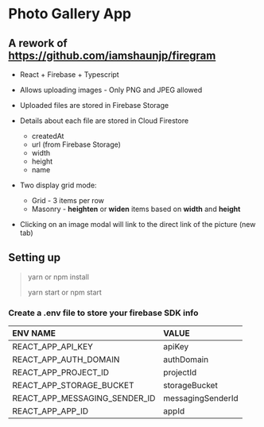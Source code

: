 # Photo Gallery App

## A rework of https://github.com/iamshaunjp/firegram

* React + Firebase + Typescript

* Allows uploading images - Only PNG and JPEG allowed

* Uploaded files are stored in Firebase Storage
  
* Details about each file are stored in Cloud Firestore
  * createdAt
  * url (from Firebase Storage)
  * width
  * height
  * name

* Two display grid mode:
  * Grid - 3 items per row
  * Masonry - **heighten** or **widen** items based on **width** and **height**

* Clicking on an image modal will link to the direct link of the picture (new tab)

## Setting up

> yarn or npm install
>
> yarn start or npm start

### Create a .env file to store your firebase SDK info

|ENV NAME|VALUE|
|:--------|:-----|
|REACT_APP_API_KEY|apiKey
|REACT_APP_AUTH_DOMAIN|authDomain
|REACT_APP_PROJECT_ID|projectId
|REACT_APP_STORAGE_BUCKET|storageBucket
|REACT_APP_MESSAGING_SENDER_ID|messagingSenderId
|REACT_APP_APP_ID|appId
